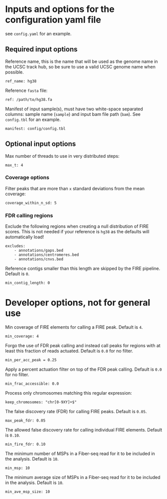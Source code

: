 # Inputs and options for the configuration yaml file
see `config.yaml` for an example.

## Required input options
Reference name, this is the name that will be used as the genome name in the UCSC track hub, so be sure to use a valid UCSC genome name when possible. 
```
ref_name: hg38
```
Reference `fasta` file:
```
ref: /path/to/hg38.fa
```
Manifest of input sample(s), must have two white-space separated columns: sample name (`sample`) and input bam file path (`bam`). See `config.tbl` for an example.
```
manifest: config/config.tbl
```


## Optional input options
Max number of threads to use in very distributed steps:
```
max_t: 4
```

### Coverage options
Filter peaks that are more than `x` standard deviations from the mean coverage:
```
coverage_within_n_sd: 5
```

### FDR calling regions
Exclude the following regions when creating a null distribution of FIRE scores. This is not needed if your reference is `hg38` as the defaults will automatically load!
```
excludes:
    - annotations/gaps.bed
    - annotations/centromeres.bed
    - annotations/cnvs.bed
```

Reference contigs smaller than this length are skipped by the FIRE pipeline. Default is `0`.
```
min_contig_length: 0
```


# Developer options, not for general use
Min coverage of FIRE elements for calling a FIRE peak. Default is `4`.
```
min_coverage: 4
```
Forgo the use of FDR peak calling and instead call peaks for regions with at least this fraction of reads actuated. Default is `0.0` for no filter.
```
min_per_acc_peak = 0.25
```
Apply a percent actuation filter on top of the FDR peak calling. Default is `0.0` for no filter.
```
min_frac_accessible: 0.0
```
Process only chromosomes matching this regular expression:
```
keep_chromosomes: "chr[0-9XY]+$"
```
The false discovery rate (FDR) for calling FIRE peaks. Default is `0.05`.
```
max_peak_fdr: 0.05
```
The allowed false discovery rate for calling individual FIRE elements. Default is `0.10`.
```
min_fire_fdr: 0.10
```
The minimum number of MSPs in a Fiber-seq read for it to be included in the analysis. Default is `10`.
```
min_msp: 10
```
The minimum average size of MSPs in a Fiber-seq read for it to be included in the analysis. Default is `10`.
```
min_ave_msp_size: 10
```
